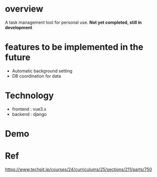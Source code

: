 # overview

A task management tool for personal use.
**Not yet completed, still in development**

# features to be implemented in the future

- Automatic background setting
- DB coordination for data

# Technology

- frontend : vue3.x
- backend : django

# Demo

# Ref

https://www.techpit.jp/courses/24/curriculums/25/sections/211/parts/750
